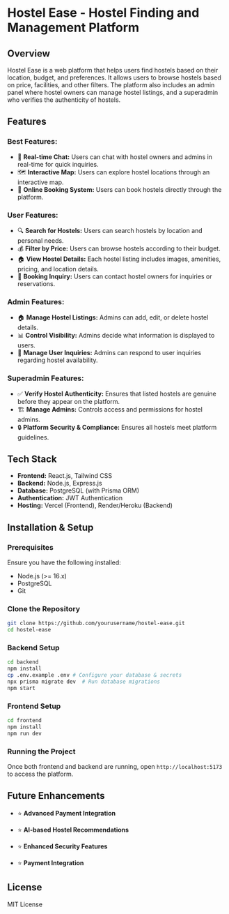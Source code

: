 # Hostel Ease - Hostel Finding and Management Platform

## Overview

Hostel Ease is a web platform that helps users find hostels based on their location, budget, and preferences. It allows users to browse hostels based on price, facilities, and other filters. The platform also includes an admin panel where hostel owners can manage hostel listings, and a superadmin who verifies the authenticity of hostels.

## Features

### Best Features:

- 💬 **Real-time Chat:** Users can chat with hostel owners and admins in real-time for quick inquiries.
- 🗺️ **Interactive Map:** Users can explore hostel locations through an interactive map.
- 📅 **Online Booking System:** Users can book hostels directly through the platform.



### User Features:

- 🔍 **Search for Hostels:** Users can search hostels by location and personal needs.
- 💰 **Filter by Price:** Users can browse hostels according to their budget.
- 🏠 **View Hostel Details:** Each hostel listing includes images, amenities, pricing, and location details.
- 📝 **Booking Inquiry:** Users can contact hostel owners for inquiries or reservations.

### Admin Features:

- 🏠 **Manage Hostel Listings:** Admins can add, edit, or delete hostel details.
- 📊 **Control Visibility:** Admins decide what information is displayed to users.
- 📩 **Manage User Inquiries:** Admins can respond to user inquiries regarding hostel availability.

### Superadmin Features:

- ✅ **Verify Hostel Authenticity:** Ensures that listed hostels are genuine before they appear on the platform.
- 🏗️ **Manage Admins:** Controls access and permissions for hostel admins.
- 🔒 **Platform Security & Compliance:** Ensures all hostels meet platform guidelines.

## Tech Stack

- **Frontend:** React.js, Tailwind CSS
- **Backend:** Node.js, Express.js
- **Database:** PostgreSQL (with Prisma ORM)
- **Authentication:** JWT Authentication
- **Hosting:** Vercel (Frontend), Render/Heroku (Backend)

## Installation & Setup

### Prerequisites

Ensure you have the following installed:

- Node.js (>= 16.x)
- PostgreSQL
- Git

### Clone the Repository

```sh
git clone https://github.com/yourusername/hostel-ease.git
cd hostel-ease
```

### Backend Setup

```sh
cd backend
npm install
cp .env.example .env # Configure your database & secrets
npx prisma migrate dev  # Run database migrations
npm start
```

### Frontend Setup

```sh
cd frontend
npm install
npm run dev
```

### Running the Project

Once both frontend and backend are running, open `http://localhost:5173` to access the platform.

## Future Enhancements

- ⭐ **Advanced Payment Integration**

- ⭐ **AI-based Hostel Recommendations**

- ⭐ **Enhanced Security Features**

- ⭐ **Payment Integration**

##

## License

MIT License


